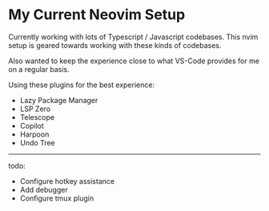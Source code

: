 # My Current Neovim Setup

Currently working with lots of Typescript / Javascript codebases. 
This nvim setup is geared towards working with these kinds of codebases.

Also wanted to keep the experience close to what VS-Code provides for me on a regular basis.

Using these plugins for the best experience:

- Lazy Package Manager
- LSP Zero
- Telescope
- Copilot
- Harpoon
- Undo Tree

---

todo:
- Configure hotkey assistance
- Add debugger
- Configure tmux plugin

